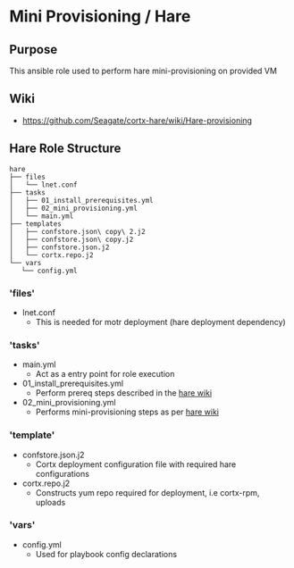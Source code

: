 # Mini Provisioning / Hare

## Purpose
 This ansible role used to perform hare mini-provisioning on provided VM 
 
## Wiki 
- https://github.com/Seagate/cortx-hare/wiki/Hare-provisioning

## Hare Role Structure

 ```
hare
├── files
│   └── lnet.conf
├── tasks
│   ├── 01_install_prerequisites.yml
│   ├── 02_mini_provisioning.yml
│   └── main.yml
├── templates
│   ├── confstore.json\ copy\ 2.j2
│   ├── confstore.json\ copy.j2
│   ├── confstore.json.j2
│   └── cortx.repo.j2
└── vars
    └── config.yml

```

### 'files'

- lnet.conf
    - This is needed for motr deployment (hare deployment dependency)

### 'tasks'

- main.yml
    -  Act as a entry point for role execution
- 01_install_prerequisites.yml
    - Perform prereq steps described in the [hare wiki](https://github.com/Seagate/cortx-hare/wiki/Hare-provisioning#pre-requisites)
- 02_mini_provisioning.yml
    - Performs mini-provisioning steps as per [hare wiki](https://github.com/Seagate/cortx-hare/wiki/Hare-provisioning#provisioning)

### 'template'

- confstore.json.j2
    - Cortx deployment configuration file with required hare configurations 
- cortx.repo.j2
    - Constructs yum repo required for deployment, i.e cortx-rpm, uploads

### 'vars'
- config.yml
    - Used for playbook config declarations
